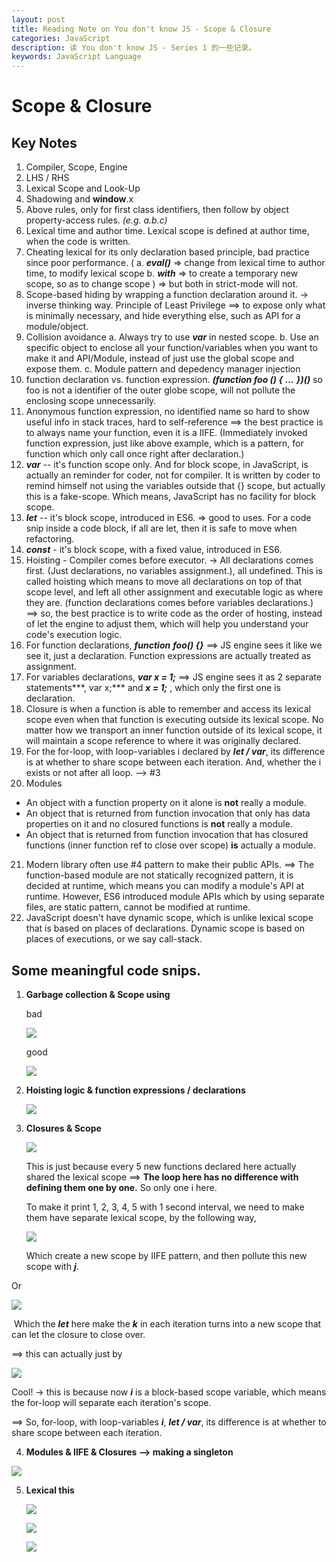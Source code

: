 ```yaml
---
layout: post
title: Reading Note on You don't know JS - Scope & Closure
categories: JavaScript
description: 读 You don't know JS - Series 1 的一些记录。
keywords: JavaScript Language
---
```


#  Scope & Closure

## **Key Notes**

1. Compiler, Scope, Engine
2. LHS / RHS
3. Lexical Scope and Look-Up
4. Shadowing and **window**.x
5. Above rules, only for first class identifiers, then follow by object property-access rules. *(e.g. a.b.c)*
6. Lexical time and author time. Lexical scope is defined at author time, when the code is written.
7. Cheating lexical for its only declaration based principle, bad practice since poor performance. (
    a. ***eval()*** => change from lexical time to author time, to modify lexical scope
    b. ***with*** => to create a temporary new scope, so as to change scope
    ) => but both in strict-mode will not.
8. Scope-based hiding by wrapping a function declaration around it. -> inverse thinking way.  Principle of Least Privilege ==> to expose only what is minimally necessary, and hide everything else, such as API for a module/object.
9. Collision avoidance
    a. Always try to use ***var*** in nested scope.
    b. Use an specific object to enclose all your function/variables when you want to make it and API/Module, instead of just use the global scope and expose them.
    c. Module pattern and depedency manager injection
10. function declaration vs. function expression.
    ***(function foo () {***
        ***…***
    ***})()***
so foo is not a identifier of the outer globe scope, will not pollute the enclosing scope unnecessarily.
11. Anonymous function expression, no identified name so hard to show useful info in stack traces, hard to self-reference ==> the best practice is to always name your function, even it is a IIFE. (Immediately invoked function expression, just like above example, which is a pattern, for function which only call once right after declaration.)
12. ***var*** -- it's function scope only. And for block scope, in JavaScript, is actually an reminder for coder, not for compiler. It is written by coder to remind himself not using the variables outside that {} scope, but actually this is a fake-scope. Which means, JavaScript has no facility for block scope.
13. ***let*** -- it's block scope, introduced in ES6. => good to uses. For a code snip inside a code block, if all are let, then it is safe to move when refactoring.
14. ***const*** - it's block scope, with a fixed value, introduced in ES6.
15. Hoisting - Compiler comes before executor. -> All declarations comes first. (Just declarations, no variables assignment.), all undefined. This is called hoisting which means to move all declarations on top of that scope level, and left all other assignment and executable logic as where they are. (function declarations comes before variables declarations.)
==> so, the best practice is to write code as the order of hosting, instead of let the engine to adjust them, which will help you understand your code's execution logic.
16. For function declarations, ***function*** ***foo() {}*** ==> JS engine sees it like we see it, just a declaration. Function expressions are actually treated as assignment.
17. For variables declarations, ***var x = 1;*** ==> JS engine sees it as 2 separate statements***, var x;***  and ***x = 1;*** , which only the first one is declaration. 
18. Closure is when a function is able to remember and access its lexical scope even when that function is executing outside its lexical scope.
No matter how we transport an inner function outside of its lexical scope, it will maintain a scope reference to where it was originally declared.
19. For the for-loop, with loop-variables i declared by ***let / var***, its difference is at whether to share scope between each iteration. And, whether the i exists or not after all loop. --> #3
20. Modules 
- An object with a function property on it alone is **not** really a module.
- An object that is returned from function invocation that only has data properties on it and no closured functions is **not** really a module.
- An object that is returned from function invocation that has closured functions (inner function ref to close over scope) **is** actually a module.
21. Modern library often use #4 pattern to make their public APIs.  ==> The function-based module are not statically recognized pattern, it is decided at runtime, which means you can modify a module's API at runtime. However, ES6 introduced module APIs which by using separate files, are static pattern, cannot be modified at runtime.
22. JavaScript doesn't have dynamic scope, which is unlike lexical scope that is based on places of declarations. Dynamic scope is based on places of executions, or we say call-stack. 


## **Some meaningful code snips.**

1. **Garbage collection & Scope using**

   bad

   ![](https://raw.githubusercontent.com/lvxiaoxin/lvxiaoxin.github.io/master/_posts/JavaScript/pic/ydkjs1/00.png)

   good

   ![](https://raw.githubusercontent.com/lvxiaoxin/lvxiaoxin.github.io/master/_posts/JavaScript/pic/ydkjs1/01.png)

2. **Hoisting logic & function expressions /
   declarations**

   ![](https://raw.githubusercontent.com/lvxiaoxin/lvxiaoxin.github.io/master/_posts/JavaScript/pic/ydkjs1/10.png)

3. **Closures & Scope**

   ![](https://raw.githubusercontent.com/lvxiaoxin/lvxiaoxin.github.io/master/_posts/JavaScript/pic/ydkjs1/20.png)

   This is just because every 5 new functions declared here actually shared the lexical scope ==> **The loop here has no difference with defining them one by one.** So only one i here.

   To make it print 1, 2, 3, 4, 5 with 1 second interval, we need to make them have separate lexical scope, by the following way,

   ![](https://raw.githubusercontent.com/lvxiaoxin/lvxiaoxin.github.io/master/_posts/JavaScript/pic/ydkjs1/21.png)

   Which create a new scope by IIFE pattern, and then pollute this new scope with ***j***.

Or

![](https://raw.githubusercontent.com/lvxiaoxin/lvxiaoxin.github.io/master/_posts/JavaScript/pic/ydkjs1/22.png)

​	Which the ***let*** here make the ***k*** in each iteration turns into a new scope that can let the closure to close over.

==> this can actually just by 

![](https://raw.githubusercontent.com/lvxiaoxin/lvxiaoxin.github.io/master/_posts/JavaScript/pic/ydkjs1/23.png)

Cool! -> this is because now ***i*** is a block-based scope variable, which means the for-loop will separate each iteration's scope.

==> So, for-loop, with loop-variables ***i***, ***let / var***, its difference is at whether to share scope between each iteration. 

4. **Modules & IIFE & Closures --> making a
   singleton**

![](https://raw.githubusercontent.com/lvxiaoxin/lvxiaoxin.github.io/master/_posts/JavaScript/pic/ydkjs1/30.png)

5. **Lexical this**

   ![](https://raw.githubusercontent.com/lvxiaoxin/lvxiaoxin.github.io/master/_posts/JavaScript/pic/ydkjs1/40.png)

   ![](https://raw.githubusercontent.com/lvxiaoxin/lvxiaoxin.github.io/master/_posts/JavaScript/pic/ydkjs1/41.png)

   ![](https://raw.githubusercontent.com/lvxiaoxin/lvxiaoxin.github.io/master/_posts/JavaScript/pic/ydkjs1/42.png)
